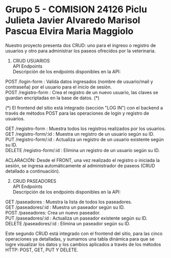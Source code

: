 # Grupo 5 - COMISION 24126 Piclu Julieta Javier Alvaredo Marisol Pascua Elvira Maria Maggiolo

Nuestro proyecto presenta dos CRUD: uno para el ingreso o registro de usuarios y otro para administrar los paseos ofrecidos por la veterinaria.


1. CRUD USUARIOS  
API Endpoints  
Descripción de los endpoints disponibles en la API:  

POST /login-form : Valida datos ingresados (nombre de usuario/mail y contraseña) por el usuario para el inicio de sesión.  
POST /registro-form :  Crea el registro de un nuevo usuario, las claves se guardan encriptadas en la base de datos. (*)

(*) El frontend del sitio está integrado (sección "LOG IN") con el backend a través de métodos POST para las operaciones de login y registro de usuarios.

GET /registro-form : Muestra todos los registros realizados por los usuarios.  
GET /registro-form/:id : Muestra un registro de un usuario según su ID.  
PUT /registro-form/:id : Actualiza un registro de un usuario existente según su ID.  
DELETE /registro-form/:id : Elimina un registro de un usuario según su ID.  


ACLARACIÓN: Desde el FRONT, una vez realizado el registro o iniciada la sesión, se ingresa automáticamente al administrador de paseos (CRUD detallado a continuación).  

2. CRUD PASEADORES  
API Endpoints  
Descripción de los endpoints disponibles en la API:  

GET /paseadores : Muestra la lista de todos los paseadores.  
GET /paseadores/:id : Muestra un paseador según su ID.  
POST /paseadores: Crea un nuevo paseador.  
PUT /paseadores/:id : Actualiza un paseador existente según su ID.  
DELETE /paseadores/:id : Elimina un paseador según su ID.  

Este segundo CRUD está integrado con el frontend del sitio, para las cinco operaciones ya detalladas, y sumamos una tabla dinámica para que se logre visualizar los datos y los cambios aplicados a través de los métodos HTTP: POST, GET, PUT Y DELETE.  
  
  
  